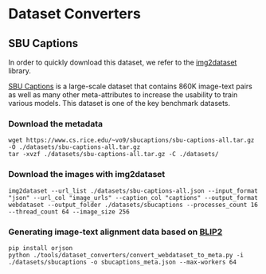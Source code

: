 # Dataset Converters

## SBU Captions

In order to quickly download this dataset, we refer to the [img2dataset](https://github.com/rom1504/img2dataset) library.

[SBU Captions]([https://www.cs.rice.edu/~vo9/sbucaptions/sbu-captions]) is a large-scale dataset that contains 860K image-text pairs as well as many other meta-attributes to increase the usability to train various models. This dataset is one of the key benchmark datasets.

### Download the metadata

```shel
wget https://www.cs.rice.edu/~vo9/sbucaptions/sbu-captions-all.tar.gz -O ./datasets/sbu-captions-all.tar.gz
tar -xvzf ./datasets/sbu-captions-all.tar.gz -C ./datasets/
```

### Download the images with img2dataset

```shell
img2dataset --url_list ./datasets/sbu-captions-all.json --input_format "json" --url_col "image_urls" --caption_col "captions" --output_format webdataset --output_folder ./datasets/sbucaptions --processes_count 16 --thread_count 64 --image_size 256
```

### Generating image-text alignment data based on [BLIP2](https://arxiv.org/abs/2301.12597v3)

```shell
pip install orjson
python ./tools/dataset_converters/convert_webdataset_to_meta.py -i ./datasets/sbucaptions -o sbucaptions_meta.json --max-workers 64
```
